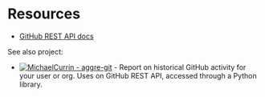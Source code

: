 # Resources

- [GitHub REST API docs](https://docs.github.com/en/rest)

See also project:

- [![MichaelCurrin - aggre-git](https://img.shields.io/static/v1?label=MichaelCurrin&message=aggre-git&color=blue&logo=github)](https://github.com/MichaelCurrin/aggre-git) - Report on historical GitHub activity for your user or org. Uses on GitHub REST API, accessed through a Python library.
